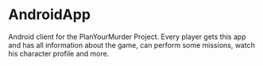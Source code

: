 # AndroidApp

Android client for the PlanYourMurder Project.
Every player gets this app and has all information about the game, can perform some missions, watch his character profile and more.
